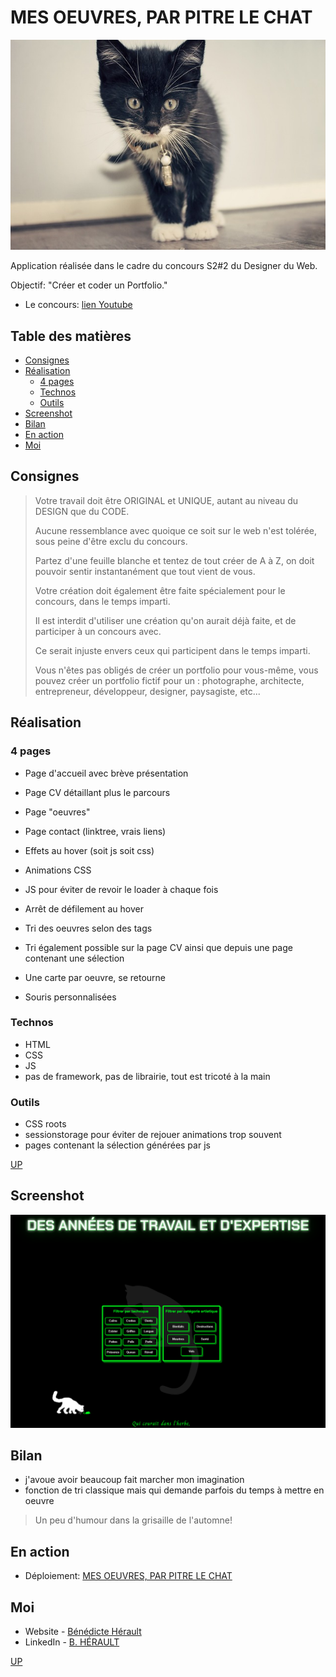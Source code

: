 # MES OEUVRES, PAR PITRE LE CHAT

![chat](/assets/mebaby.jpg)

Application réalisée dans le cadre du concours S2#2 du Designer du Web.

Objectif: "Créer et coder un Portfolio."

- Le concours: [lien Youtube](https://www.youtube.com/watch?v=Dzpq1vf8u9I)

## Table des matières

- [Consignes](#consignes)
- [Réalisation](#réalisation)
  - [4 pages](#4-pages)
  - [Technos](#technos)
  - [Outils](#outils)
- [Screenshot](#screenshot)
- [Bilan](#bilan)
- [En action](#en-action)
- [Moi](#moi)

## Consignes

> Votre travail doit être ORIGINAL et UNIQUE, autant au niveau du DESIGN que du CODE.
> 
> Aucune ressemblance avec quoique ce soit sur le web n'est tolérée, sous peine d'être exclu du concours.
> 
> Partez d'une feuille blanche et tentez de tout créer de A à Z, on doit pouvoir sentir instantanément que tout vient de vous.
>
> Votre création doit également être faite spécialement pour le concours, dans le temps imparti.
> 
> Il est interdit d'utiliser une création qu'on aurait déjà faite, et de participer à un concours avec.
> 
> Ce serait injuste envers ceux qui participent dans le temps imparti.
>
> Vous n'êtes pas obligés de créer un portfolio pour vous-même, vous pouvez créer un portfolio fictif pour un : photographe, architecte, entrepreneur, développeur, designer, paysagiste, etc...

## Réalisation

### 4 pages

- Page d'accueil avec brève présentation
- Page CV détaillant plus le parcours
- Page "oeuvres"
- Page contact (linktree, vrais liens)

- Effets au hover (soit js soit css)
- Animations CSS
- JS pour éviter de revoir le loader à chaque fois
- Arrêt de défilement au hover

- Tri des oeuvres selon des tags
- Tri également possible sur la page CV ainsi que depuis une page contenant une sélection
- Une carte par oeuvre, se retourne
- Souris personnalisées

### Technos

- HTML
- CSS
- JS
- pas de framework, pas de librairie, tout est tricoté à la main

### Outils

- CSS roots
- sessionstorage pour éviter de rejouer animations trop souvent
- pages contenant la sélection générées par js

[UP](#table-des-matières)

## Screenshot

![sreen](/assets/screen.png)

## Bilan

- j'avoue avoir beaucoup fait marcher mon imagination
- fonction de tri classique mais qui demande parfois du temps à mettre en oeuvre

> Un peu d'humour dans la grisaille de l'automne!

## En action

- Déploiement: [MES OEUVRES, PAR PITRE LE CHAT](https://mon-superbe-portfolio.netlify.app/)

## Moi

- Website - [Bénédicte Hérault](https://lazez-bzh.netlify.app/)
- LinkedIn - [B. HÉRAULT](https://www.linkedin.com/in/benedicte-herault/)

[UP](#table-des-matières)
